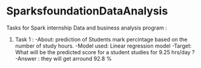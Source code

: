 # SparksfoundationDataAnalysis
Tasks for Spark internship Data and business analysis program :
1) Task 1 : 
    -About: prediction of Students mark percintage based on the number of study hours. 
    -Model used: Linear regression model
    -Target: What will be the predicted score for a student studies for 9.25 hrs/day ?
    -Answer : they will get arround 92.8 % 
